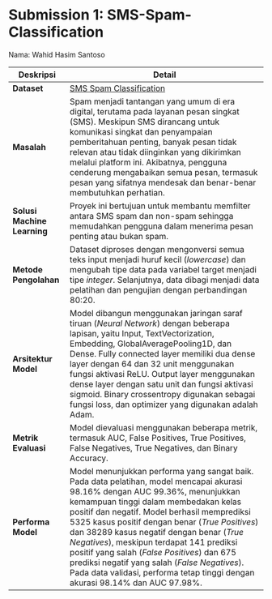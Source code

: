 # Submission 1: SMS-Spam-Classification

Nama: Wahid Hasim Santoso

| **Deskripsi**               | **Detail**                                                                                                                                                                                                                                                                                                                                                                                                                                                                                                                                        |
| --------------------------- | ------------------------------------------------------------------------------------------------------------------------------------------------------------------------------------------------------------------------------------------------------------------------------------------------------------------------------------------------------------------------------------------------------------------------------------------------------------------------------------------------------------------------------------------------- |
| **Dataset**                 | [SMS Spam Classification](https://www.kaggle.com/datasets/thedevastator/sms-spam-collection-a-more-diverse-dataset)                                                                                                                                                                                                                                                                                                                                                                                                                               |
| **Masalah**                 | Spam menjadi tantangan yang umum di era digital, terutama pada layanan pesan singkat (SMS). Meskipun SMS dirancang untuk komunikasi singkat dan penyampaian pemberitahuan penting, banyak pesan tidak relevan atau tidak diinginkan yang dikirimkan melalui platform ini. Akibatnya, pengguna cenderung mengabaikan semua pesan, termasuk pesan yang sifatnya mendesak dan benar-benar membutuhkan perhatian.                                                                                                                                     |
| **Solusi Machine Learning** | Proyek ini bertujuan untuk membantu memfilter antara SMS spam dan non-spam sehingga memudahkan pengguna dalam menerima pesan penting atau bukan spam.                                                                                                                                                                                                                                                                                                                                                                                             |
| **Metode Pengolahan**       | Dataset diproses dengan mengonversi semua teks input menjadi huruf kecil (_lowercase_) dan mengubah tipe data pada variabel target menjadi tipe _integer_. Selanjutnya, data dibagi menjadi data pelatihan dan pengujian dengan perbandingan 80:20.                                                                                                                                                                                                                                                                                               |
| **Arsitektur Model**        | Model dibangun menggunakan jaringan saraf tiruan (_Neural Network_) dengan beberapa lapisan, yaitu Input, TextVectorization, Embedding, GlobalAveragePooling1D, dan Dense. Fully connected layer memiliki dua dense layer dengan 64 dan 32 unit menggunakan fungsi aktivasi ReLU. Output layer menggunakan dense layer dengan satu unit dan fungsi aktivasi sigmoid. Binary crossentropy digunakan sebagai fungsi loss, dan optimizer yang digunakan adalah Adam.                                                                                 |
| **Metrik Evaluasi**         | Model dievaluasi menggunakan beberapa metrik, termasuk AUC, False Positives, True Positives, False Negatives, True Negatives, dan Binary Accuracy.                                                                                                                                                                                                                                                                                                                                                                                                |
| **Performa Model**          | Model menunjukkan performa yang sangat baik. Pada data pelatihan, model mencapai akurasi 98.16% dengan AUC 99.36%, menunjukkan kemampuan tinggi dalam membedakan kelas positif dan negatif. Model berhasil memprediksi 5325 kasus positif dengan benar (_True Positives_) dan 38289 kasus negatif dengan benar (_True Negatives_), meskipun terdapat 141 prediksi positif yang salah (_False Positives_) dan 675 prediksi negatif yang salah (_False Negatives_). Pada data validasi, performa tetap tinggi dengan akurasi 98.14% dan AUC 97.98%. |
